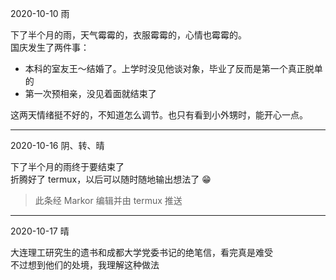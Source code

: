 2020-10-10 雨

下了半个月的雨，天气霉霉的，衣服霉霉的，心情也霉霉的。  
国庆发生了两件事：

- 本科的室友王～结婚了。上学时没见他谈对象，毕业了反而是第一个真正脱单的
- 第一次预相亲，没见着面就结束了

这两天情绪挺不好的，不知道怎么调节。也只有看到小外甥时，能开心一点。

---

2020-10-16 阴、转、晴

下了半个月的雨终于要结束了  
折腾好了 termux，以后可以随时随地输出想法了 😁
> 此条经 Markor 编辑并由 termux 推送

---

2020-10-17 晴

大连理工研究生的遗书和成都大学党委书记的绝笔信，看完真是难受    
不过想到他们的处境，我理解这种做法 
